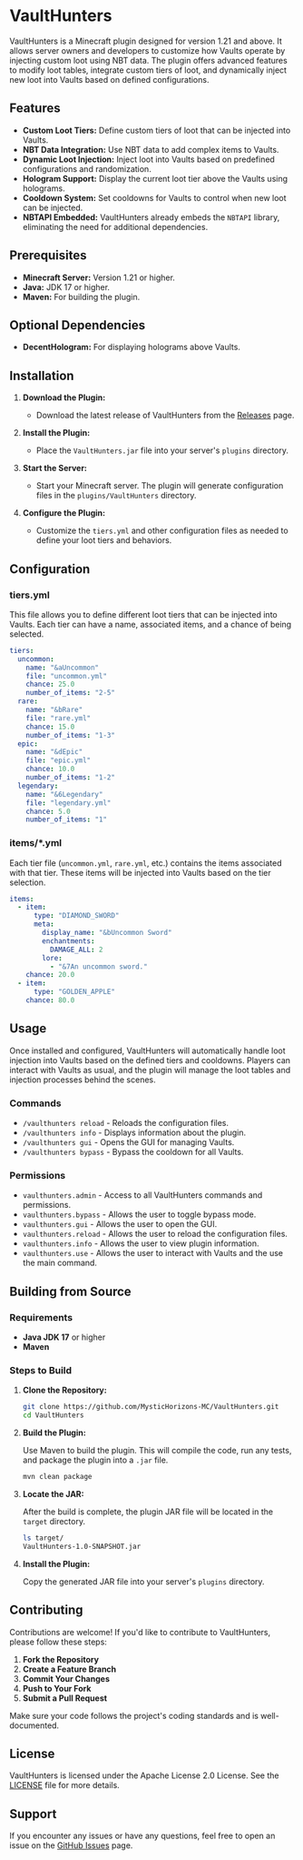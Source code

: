 # VaultHunters

VaultHunters is a Minecraft plugin designed for version 1.21 and above. It allows server owners and developers to customize how Vaults operate by injecting custom loot using NBT data. The plugin offers advanced features to modify loot tables, integrate custom tiers of loot, and dynamically inject new loot into Vaults based on defined configurations.

## Features

- **Custom Loot Tiers:** Define custom tiers of loot that can be injected into Vaults.
- **NBT Data Integration:** Use NBT data to add complex items to Vaults.
- **Dynamic Loot Injection:** Inject loot into Vaults based on predefined configurations and randomization.
- **Hologram Support:** Display the current loot tier above the Vaults using holograms.
- **Cooldown System:** Set cooldowns for Vaults to control when new loot can be injected.
- **NBTAPI Embedded:** VaultHunters already embeds the `NBTAPI` library, eliminating the need for additional dependencies.

## Prerequisites

- **Minecraft Server:** Version 1.21 or higher.
- **Java:** JDK 17 or higher.
- **Maven:** For building the plugin.

## Optional Dependencies

- **DecentHologram:** For displaying holograms above Vaults.

## Installation

1. **Download the Plugin:**
    - Download the latest release of VaultHunters from the [Releases](https://github.com/MysticHorizons-MC/VaultHunters/releases) page.

2. **Install the Plugin:**
    - Place the `VaultHunters.jar` file into your server's `plugins` directory.

3. **Start the Server:**
    - Start your Minecraft server. The plugin will generate configuration files in the `plugins/VaultHunters` directory.

4. **Configure the Plugin:**
    - Customize the `tiers.yml` and other configuration files as needed to define your loot tiers and behaviors.

## Configuration

### tiers.yml

This file allows you to define different loot tiers that can be injected into Vaults. Each tier can have a name, associated items, and a chance of being selected.

```yaml
tiers:
  uncommon:
    name: "&aUncommon"
    file: "uncommon.yml"
    chance: 25.0
    number_of_items: "2-5"
  rare:
    name: "&bRare"
    file: "rare.yml"
    chance: 15.0
    number_of_items: "1-3"
  epic:
    name: "&dEpic"
    file: "epic.yml"
    chance: 10.0
    number_of_items: "1-2"
  legendary:
    name: "&6Legendary"
    file: "legendary.yml"
    chance: 5.0
    number_of_items: "1"
```

### items/*.yml

Each tier file (`uncommon.yml`, `rare.yml`, etc.) contains the items associated with that tier. These items will be injected into Vaults based on the tier selection.

```yaml
items:
  - item:
      type: "DIAMOND_SWORD"
      meta:
        display_name: "&bUncommon Sword"
        enchantments:
          DAMAGE_ALL: 2
        lore:
          - "&7An uncommon sword."
    chance: 20.0
  - item:
      type: "GOLDEN_APPLE"
    chance: 80.0
```

## Usage

Once installed and configured, VaultHunters will automatically handle loot injection into Vaults based on the defined tiers and cooldowns. Players can interact with Vaults as usual, and the plugin will manage the loot tables and injection processes behind the scenes.

### Commands

- `/vaulthunters reload` - Reloads the configuration files.
- `/vaulthunters info` - Displays information about the plugin.
- `/vaulthunters gui` - Opens the GUI for managing Vaults.
- `/vaulthunters bypass` - Bypass the cooldown for all Vaults.

### Permissions

- `vaulthunters.admin` - Access to all VaultHunters commands and permissions.
- `vaulthunters.bypass` - Allows the user to toggle bypass mode.
- `vaulthunters.gui` - Allows the user to open the GUI.
- `vaulthunters.reload` - Allows the user to reload the configuration files.
- `vaulthunters.info` - Allows the user to view plugin information.
- `vaulthunters.use` - Allows the user to interact with Vaults and the use the main command.

## Building from Source

### Requirements

- **Java JDK 17** or higher
- **Maven**

### Steps to Build

1. **Clone the Repository:**

   ```bash
   git clone https://github.com/MysticHorizons-MC/VaultHunters.git
   cd VaultHunters
   ```

2. **Build the Plugin:**

   Use Maven to build the plugin. This will compile the code, run any tests, and package the plugin into a `.jar` file.

   ```bash
   mvn clean package
   ```

3. **Locate the JAR:**

   After the build is complete, the plugin JAR file will be located in the `target` directory.

   ```bash
   ls target/
   VaultHunters-1.0-SNAPSHOT.jar
   ```

4. **Install the Plugin:**

   Copy the generated JAR file into your server's `plugins` directory.

## Contributing

Contributions are welcome! If you'd like to contribute to VaultHunters, please follow these steps:

1. **Fork the Repository**
2. **Create a Feature Branch**
3. **Commit Your Changes**
4. **Push to Your Fork**
5. **Submit a Pull Request**

Make sure your code follows the project's coding standards and is well-documented.

## License

VaultHunters is licensed under the Apache License 2.0 License. See the [LICENSE](LICENSE) file for more details.

## Support

If you encounter any issues or have any questions, feel free to open an issue on the [GitHub Issues](https://github.com/MysticHorizons-MC/VaultHunters/issues) page.